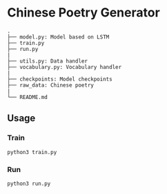 # Chinese Poetry Generator

```
.
├── model.py: Model based on LSTM
├── train.py
├── run.py
|
├── utils.py: Data handler
├── vocabulary.py: Vocabulary handler
|
├── checkpoints: Model checkpoints
├── raw_data: Chinese poetry
|
└── README.md
```



## Usage

### Train

```
python3 train.py
```

### Run

```
python3 run.py
```

